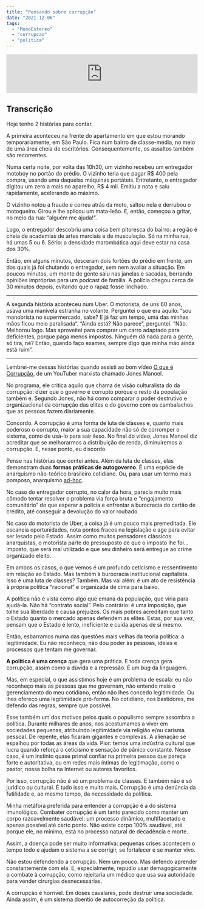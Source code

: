 ```yaml
---
title: "Pensando sobre corrupção"
date: "2021-12-06"
tags: 
  - "MonoEstereo"
  - "corrupcao"
  - "politica"
---
```


<iframe src="https://anchor.fm/monoestereo/embed/episodes/Pensando-sobre-corrupo-e1bb55v" height="102px" width="100%" frameborder="0" scrolling="no"></iframe>

## Transcrição

Hoje tenho 2 histórias para contar.

A primeira aconteceu na frente do apartamento em que estou morando temporariamente, em São Paulo. Fica num bairro de classe-média, no meio de uma área cheia de escritórios. Consequentemente, os assaltos também são recorrentes.

Numa certa noite, por volta das 10h30, um vizinho recebeu um entregador motoboy no portão do prédio. O vizinho teria que pagar R$ 400 pela compra, usando uma daquelas máquinas portáteis. Entretanto, o entregador digitou um zero a mais no aparelho, R$ 4 mil. Emitiu a nota e saiu rapidamente, acelerando ao máximo.

O vizinho notou a fraude e correu atrás da moto, saltou nela e derrubou o motoqueiro. Girou e lhe aplicou um mata-leão. E, então, começou a gritar, no meio da rua: “alguém me ajuda!”.

Logo, o entregador descobriu uma coisa bem pitoresca do bairro: a região é cheia de academias de artes marciais e de musculação. Só na minha rua, há umas 5 ou 6. Sério: a densidade marombática aqui deve estar na casa dos 30%.

Então, em alguns minutos, desceram dois fortões do prédio em frente, um dos quais já foi chutando o entregador, sem nem avaliar a situação. Em poucos minutos, um monte de gente saiu nas janelas e sacadas, berrando opiniões impróprias para um podcast de família. A polícia chegou cerca de 30 minutos depois, evitando que o rapaz fosse linchado.

* * *

A segunda história aconteceu num Uber. O motorista, de uns 60 anos, usava uma manivela estranha no volante. Perguntei o que era aquilo: “sou manobrista no supermercado, sabe? E já faz um tempo, uma das minhas mãos ficou meio paralisada“. “Ainda está? Não parece”, perguntei. “Não. Melhorou logo. Mas aproveitei para comprar um carro adaptado para deficientes, porque paga menos impostos. Ninguém dá nada para a gente, só tira, né? Então, quando faço exames, sempre digo que minha mão ainda está ruim“.

* * *

Lembrei-me dessas histórias quando assisti ao bom vídeo [O que é Corrupção](https://www.youtube.com/watch?v=8u0xDZttdrM), de um YouTuber marxista chamado Jones Manoel.

No programa, ele critica aquilo que chama de visão culturalista do da corrupção: dizer que o governo é corrupto porque o resto da população também é. Segundo Jones, não há como comparar o poder destrutivo e organizacional da corrupção das elites e do governo com os cambalachos que as pessoas fazem diariamente.

Concordo. A corrupção é uma forma de luta de classes e, quanto mais poderoso o corrupto, maior a sua capacidade não só de corromper o sistema, como de usá-lo para sair ileso. No final do vídeo, Jones Manoel diz acreditar que se melhorarmos a distribuição de renda, diminuiremos a corrupção. E, nesse ponto, eu discordo.

Pense nas histórias que contei antes. Além da luta de classes, elas demonstram duas **formas práticas de autogoverno**. É uma espécie de anarquismo não-teórico brasileiro cotidiano. Ou, para usar um termo mais pomposo, anarquismo [ad-hoc](https://pt.wikipedia.org/wiki/Ad_hoc).

No caso do entregador corrupto, no calor da hora, parecia muito mais cômodo tentar resolver o problema via força bruta e “engajamento comunitário” do que esperar a polícia e enfrentar a burocracia do cartão de crédito, até conseguir a devolução do valor roubado.

No caso do motorista de Uber, a coisa já é um pouco mais premeditada. Ele escaneia oportunidades, nota pontos fracos na legislação e age para evitar ser lesado pelo Estado. Assim como muitos pensadores clássicos anarquistas, o motorista parte do pressuposto de que o imposto lhe foi… imposto, que será mal utilizado e que seu dinheiro será entregue ao crime organizado eleito.

Em ambos os casos, o que vemos é um profundo ceticismo e ressentimento em relação ao Estado. Mas também à burocracia institucional capitalista. Isso é uma luta de classes? Também. Mas vai além: é um ato de resistência à própria política “racional” e organizada de cima para baixo.

A política não é vista como algo que emana da população, que viria para ajudá-la. Não há “contrato social”. Pelo contrário: é uma imposição, que tolhe sua liberdade e causa prejuízos. Os mais pobres acreditam que tanto o Estado quanto o mercado apenas defendem as elites. Estas, por sua vez, pensam que o Estado é lento, ineficiente e cuida apenas de si mesmo.

Então, esbarramos numa das questões mais velhas da teoria política: a legitimidade. Eu não reconheço, não dou poder às pessoas, ideias e processos que tentam me governar.

**A política é uma crença** que gera uma prática. E toda crença gera corrupção, assim como a dúvida e a repressão. É um _bug_ da linguagem.

Mas, em especial, o que assistimos hoje é um problema de escala: eu não reconheço mais as pessoas que me governam, não entendo mais o gerenciamento do meu cotidiano, então não lhes concedo legitimidade. Ou lhes ofereço uma legitimidade pró-forma. No cotidiano, nos bastidores, me defendo das regras, sempre que possível.

Esse também um dos motivos pelos quais o populismo sempre assombra a política. Durante milhares de anos, nos acostumamos a viver em sociedades pequenas, atribuindo legitimidade via religião e/ou carisma pessoal. De repente, elas ficaram gigantes e complexas. A alienação se espalhou por todas as áreas da vida. Pior: temos uma indústria cultural que lucra quando reforça o ceticismo e sensação de pânico constante. Nesse caso, é um instinto quase primal confiar na primeira pessoa que pareça forte e autoritativa, ou em redes mais íntimas de legitimação, como o pastor, nossa bolha na Internet ou autores favoritos.

Por isso, corrupção não é só um problema de classes. E também não é só jurídico ou cultural. É tudo isso e muito mais. Corrupção é uma denúncia da futilidade e, ao mesmo tempo, da necessidade da política.

Minha metáfora preferida para entender a corrupção é a do sistema imunológico. Combater corrupção é um tanto parecido como manter um corpo razoavelmente saudável: um processo dinâmico, multifacetado e apenas possível até certo ponto. Não existe corpo 100% saudável, até porque ele, no mínimo, está no processo natural de decadência e morte.

Assim, a doença pode ser muito informativa: pequenas crises acontecem o tempo todo e ajudam o sistema a se corrigir, se fortalecer e se manter vivo.

Não estou defendendo a corrupção. Nem um pouco. Mas defendo aprender constantemente com ela. E, especialmente, repudio usar demagogicamente o combate à corrupção, como rejeitaria um médico que usa sua autoridade para vender cirurgias desnecessárias.

A corrupção é horrível. Em doses cavalares, pode destruir uma sociedade. Ainda assim, é um sistema doentio de autocorreção da política.
